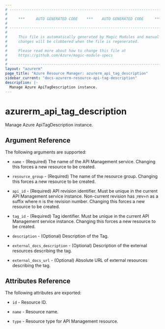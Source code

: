 ```yaml
---
# ----------------------------------------------------------------------------
#
#     ***     AUTO GENERATED CODE    ***    AUTO GENERATED CODE     ***
#
# ----------------------------------------------------------------------------
#
#     This file is automatically generated by Magic Modules and manual
#     changes will be clobbered when the file is regenerated.
#
#     Please read more about how to change this file at
#     https://github.com/Azure/magic-module-specs
#
# ----------------------------------------------------------------------------
layout: "azurerm"
page_title: "Azure Resource Manager: azurerm_api_tag_description"
sidebar_current: "docs-azurerm-resource-api-tag-description"
description: |-
  Manage Azure ApiTagDescription instance.
---
```


# azurerm_api_tag_description

Manage Azure ApiTagDescription instance.


## Argument Reference

The following arguments are supported:

* `name` - (Required) The name of the API Management service. Changing this forces a new resource to be created.

* `resource_group` - (Required) The name of the resource group. Changing this forces a new resource to be created.

* `api_id` - (Required) API revision identifier. Must be unique in the current API Management service instance. Non-current revision has ;rev=n as a suffix where n is the revision number. Changing this forces a new resource to be created.

* `tag_id` - (Required) Tag identifier. Must be unique in the current API Management service instance. Changing this forces a new resource to be created.

* `description` - (Optional) Description of the Tag.

* `external_docs_description` - (Optional) Description of the external resources describing the tag.

* `external_docs_url` - (Optional) Absolute URL of external resources describing the tag.

## Attributes Reference

The following attributes are exported:

* `id` - Resource ID.

* `name` - Resource name.

* `type` - Resource type for API Management resource.

